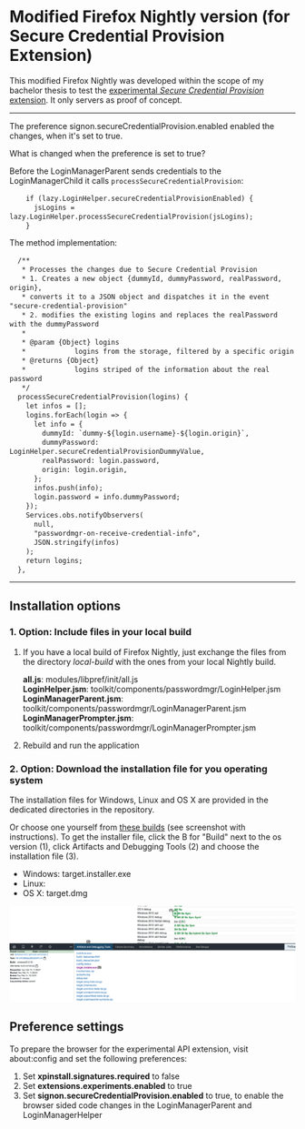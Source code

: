 # Modified Firefox Nightly version (for Secure Credential Provision Extension)

This modified Firefox Nightly was developed within the scope of my bachelor thesis to test the [experimental _Secure Credential Provision_ extension](https://github.com/1rneh/secure-credential-provision-extension#readme). It only servers as proof of concept.

---

The preference signon.secureCredentialProvision.enabled enabled the changes, when it's set to true.

What is changed when the preference is set to true?

Before the LoginManagerParent sends credentials to the LoginManagerChild it calls `processSecureCredentialProvision`:

```
    if (lazy.LoginHelper.secureCredentialProvisionEnabled) {
      jsLogins = lazy.LoginHelper.processSecureCredentialProvision(jsLogins);
    }
```

The method implementation:

```
  /**
   * Processes the changes due to Secure Credential Provision
   * 1. Creates a new object {dummyId, dummyPassword, realPassword, origin},
   * converts it to a JSON object and dispatches it in the event "secure-credential-provision"
   * 2. modifies the existing logins and replaces the realPassword with the dummyPassword
   *
   * @param {Object} logins
   *            logins from the storage, filtered by a specific origin
   * @returns {Object}
   *            logins striped of the information about the real password
   */
  processSecureCredentialProvision(logins) {
    let infos = [];
    logins.forEach(login => {
      let info = {
        dummyId: `dummy-${login.username}-${login.origin}`,
        dummyPassword: LoginHelper.secureCredentialProvisionDummyValue,
        realPassword: login.password,
        origin: login.origin,
      };
      infos.push(info);
      login.password = info.dummyPassword;
    });
    Services.obs.notifyObservers(
      null,
      "passwordmgr-on-receive-credential-info",
      JSON.stringify(infos)
    );
    return logins;
  },
```

---

## Installation options

### 1. Option: Include files in your local build

1. If you have a local build of Firefox Nightly, just exchange the files from the directory _local-build_ with the ones from your local Nightly build.

   **all.js**: modules/libpref/init/all.js\
   **LoginHelper.jsm**: toolkit/components/passwordmgr/LoginHelper.jsm\
   **LoginManagerParent.jsm**: toolkit/components/passwordmgr/LoginManagerParent.jsm\
   **LoginManagerPrompter.jsm**: toolkit/components/passwordmgr/LoginManagerPrompter.jsm

2. Rebuild and run the application

### 2. Option: Download the installation file for you operating system

The installation files for Windows, Linux and OS X are provided in the dedicated directories in the repository.

Or choose one yourself from [these builds](https://treeherder.mozilla.org/jobs?repo=try&revision=b02a3a062262134945b3775b428f20a403a5c7c1) (see screenshot with instructions). To get the installer file, click the B for "Build" next to the os version (1), click Artifacts and Debugging Tools (2) and choose the installation file (3).

- Windows: target.installer.exe
- Linux:
- OS X: target.dmg

![Exemplary installation guide for windows](installation-guide.png)

## Preference settings

To prepare the browser for the experimental API extension, visit about:config and set the following preferences:

1. Set **xpinstall.signatures.required** to false
2. Set **extensions.experiments.enabled** to true
3. Set **signon.secureCredentialProvision.enabled** to true, to enable the browser sided code changes in the LoginManagerParent and LoginManagerHelper
